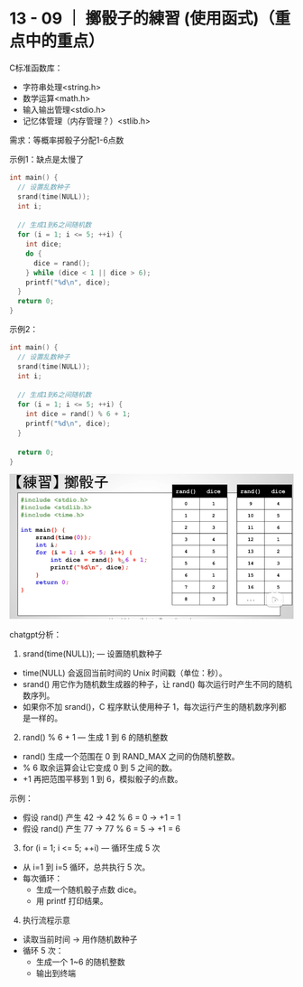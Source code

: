 # 13 - 09 ｜ 擲骰子的練習 (使用函式)（重点中的重点）

C标准函数库：
- 字符串处理<string.h>
- 数学运算<math.h>
- 输入输出管理<stdio.h>
- 记忆体管理（内存管理？）<stlib.h>

需求：等概率掷骰子分配1-6点数


示例1：缺点是太慢了
```c++
int main() {
  // 设置乱数种子
  srand(time(NULL));
  int i;

  // 生成1到6之间随机数
  for (i = 1; i <= 5; ++i) {
    int dice;
    do {
      dice = rand();
    } while (dice < 1 || dice > 6);
    printf("%d\n", dice);
  }
  return 0;
}
```

示例2：
```c++
int main() {
  // 设置乱数种子
  srand(time(NULL));
  int i;

  // 生成1到6之间随机数
  for (i = 1; i <= 5; ++i) {
    int dice = rand() % 6 + 1;
    printf("%d\n", dice);
  }

  return 0;
}
```


![图片](pics//pic-1.jpg)


chatgpt分析：
1. srand(time(NULL)); — 设置随机数种子
- time(NULL) 会返回当前时间的 Unix 时间戳（单位：秒）。
- srand() 用它作为随机数生成器的种子，让 rand() 每次运行时产生不同的随机数序列。
- 如果你不加 srand()，C 程序默认使用种子 1，每次运行产生的随机数序列都是一样的。

2. rand() % 6 + 1 — 生成 1 到 6 的随机整数
- rand() 生成一个范围在 0 到 RAND_MAX 之间的伪随机整数。
- % 6 取余运算会让它变成 0 到 5 之间的数。
- +1 再把范围平移到 1 到 6，模拟骰子的点数。

示例：
- 假设 rand() 产生 42 → 42 % 6 = 0 → +1 = 1
- 假设 rand() 产生 77 → 77 % 6 = 5 → +1 = 6

3. for (i = 1; i <= 5; ++i) — 循环生成 5 次
- 从 i=1 到 i=5 循环，总共执行 5 次。
- 每次循环：
  - 生成一个随机骰子点数 dice。
  - 用 printf 打印结果。

4. 执行流程示意
- 读取当前时间 → 用作随机数种子
- 循环 5 次：
  - 生成一个 1~6 的随机整数
  - 输出到终端